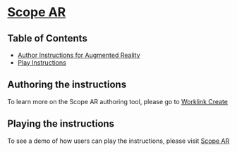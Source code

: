 # [Scope AR](https://www.scopear.com)

## Table of Contents

* [Author Instructions for Augmented Reality](#authoring-the-instructions)
* [Play Instructions](#playing-the-instructions)

## Authoring the instructions

To learn more on the Scope AR authoring tool, please go to [Worklink Create](https://www.scopear.com/solutions/work-instructions/)

## Playing the instructions

To see a demo of how users can play the instructions, please visit [Scope AR](https://youtu.be/Z6yDrFZIjVY)
